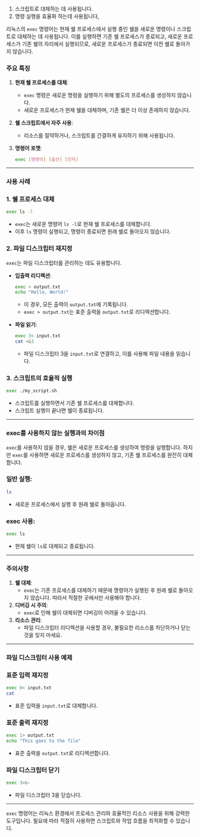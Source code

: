 
1. 스크립트로 대체하는 데 사용됩니다. 
2. 명령 실행을 효율화 하는데 사용됩니다,

리눅스의 `exec` 명령어는 현재 쉘 프로세스에서 실행 중인 쉘을 새로운 명령이나 스크립트로 대체하는 데 사용됩니다. 이를 실행하면 기존 쉘 프로세스가 종료되고, 새로운 프로세스가 기존 쉘의 자리에서 실행되므로, 새로운 프로세스가 종료되면 이전 쉘로 돌아가지 않습니다.

### 주요 특징

1. **현재 쉘 프로세스를 대체**:
    - `exec` 명령은 새로운 명령을 실행하기 위해 별도의 프로세스를 생성하지 않습니다.
    - 새로운 프로세스가 현재 쉘을 대체하며, 기존 쉘은 더 이상 존재하지 않습니다.
2. **쉘 스크립트에서 자주 사용**:
    - 리소스를 절약하거나, 스크립트를 간결하게 유지하기 위해 사용됩니다.
3. **명령어 포맷**:
    
    ```bash
    exec [명령어] [옵션] [인자]
    
    ```
    

---

### 사용 사례

### 1. 쉘 프로세스 대체

```bash
exec ls -l

```

- `exec`는 새로운 명령어 `ls -l`로 현재 쉘 프로세스를 대체합니다.
- 이후 `ls` 명령이 실행되고, 명령이 종료되면 원래 쉘로 돌아오지 않습니다.

### 2. 파일 디스크립터 재지정

`exec`는 파일 디스크립터를 관리하는 데도 유용합니다.

- **입출력 리디렉션**:
    
    ```bash
    exec > output.txt
    echo "Hello, World!"
    
    ```
    
    - 이 경우, 모든 출력이 `output.txt`에 기록됩니다.
    - `exec > output.txt`는 표준 출력을 `output.txt`로 리디렉션합니다.
- **파일 읽기**:
    
    ```bash
    exec 3< input.txt
    cat <&3
    
    ```
    
    - 파일 디스크립터 3을 `input.txt`로 연결하고, 이를 사용해 파일 내용을 읽습니다.

### 3. 스크립트의 효율적 실행

```bash
exec ./my_script.sh

```

- 스크립트를 실행하면서 기존 쉘 프로세스를 대체합니다.
- 스크립트 실행이 끝나면 쉘이 종료됩니다.

---

### exec를 사용하지 않는 실행과의 차이점

`exec`를 사용하지 않을 경우, 쉘은 새로운 프로세스를 생성하여 명령을 실행합니다. 하지만 `exec`를 사용하면 새로운 프로세스를 생성하지 않고, 기존 쉘 프로세스를 완전히 대체합니다.

### 일반 실행:

```bash
ls

```

- 새로운 프로세스에서 실행 후 원래 쉘로 돌아옵니다.

### exec 사용:

```bash
exec ls

```

- 현재 쉘이 `ls`로 대체되고 종료됩니다.

---

### 주의사항

1. **쉘 대체**:
    - `exec`는 기존 프로세스를 대체하기 때문에 명령어가 실행된 후 원래 쉘로 돌아오지 않습니다. 따라서 적절한 곳에서만 사용해야 합니다.
2. **디버깅 시 주의**:
    - `exec`로 인해 쉘이 대체되면 디버깅이 어려울 수 있습니다.
3. **리소스 관리**:
    - 파일 디스크립터 리디렉션을 사용할 경우, 불필요한 리소스를 차단하거나 닫는 것을 잊지 마세요.

---

### 파일 디스크립터 사용 예제

### 표준 입력 재지정

```bash
exec 0< input.txt
cat

```

- 표준 입력을 `input.txt`로 대체합니다.

### 표준 출력 재지정

```bash
exec 1> output.txt
echo "This goes to the file"

```

- 표준 출력을 `output.txt`로 리디렉션합니다.

### 파일 디스크립터 닫기

```bash
exec 3>&-

```

- 파일 디스크립터 3을 닫습니다.

---

`exec` 명령어는 리눅스 환경에서 프로세스 관리와 효율적인 리소스 사용을 위해 강력한 도구입니다. 필요에 따라 적절히 사용하면 스크립트와 작업 흐름을 최적화할 수 있습니다.
